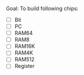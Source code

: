 Goal: To build following chips:

- [ ] Bit
- [ ] PC
- [ ] RAM64
- [ ] RAM8
- [ ] RAM16K
- [ ] RAM4K
- [ ] RAM512
- [ ] Register